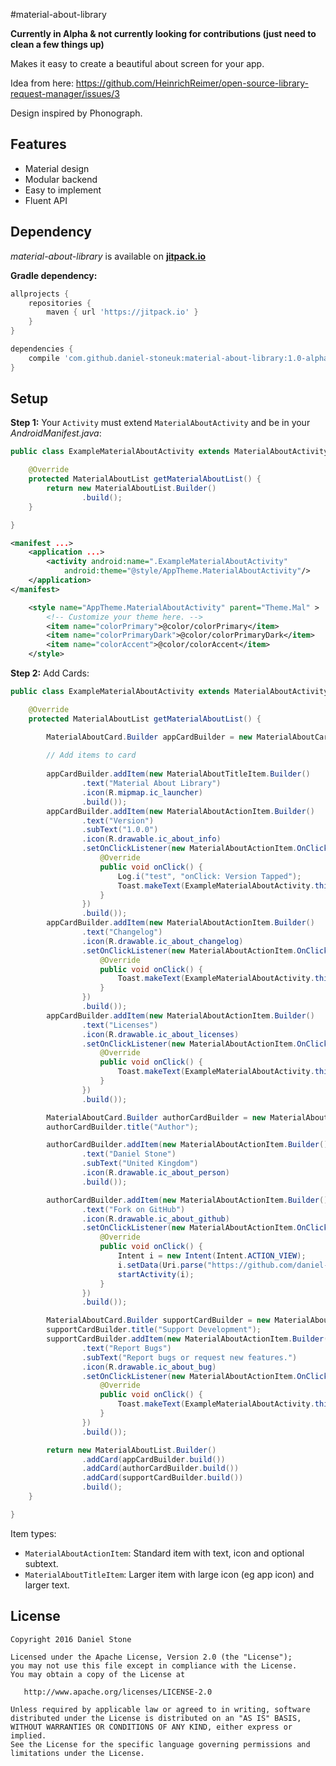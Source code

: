 #material-about-library

**Currently in Alpha & not currently looking for contributions (just need to clean a few things up)**

Makes it easy to create a beautiful about screen for your app.

Idea from here: https://github.com/HeinrichReimer/open-source-library-request-manager/issues/3

Design inspired by Phonograph.


Features
--------

* Material design
* Modular backend
* Easy to implement
* Fluent API

Dependency
----------

*material-about-library* is available on [**jitpack.io**][1]

**Gradle dependency:**
```gradle
allprojects {
    repositories {
        maven { url 'https://jitpack.io' }
    }
}
```
```gradle
dependencies {
    compile 'com.github.daniel-stoneuk:material-about-library:1.0-alpha'
}
```

Setup
-----

**Step 1:** Your `Activity` must extend `MaterialAboutActivity` and be in your *AndroidManifest.java*:
```java
public class ExampleMaterialAboutActivity extends MaterialAboutActivity {

    @Override
    protected MaterialAboutList getMaterialAboutList() {
        return new MaterialAboutList.Builder()
                .build();
    }

}
```

```xml
<manifest ...>
    <application ...>
        <activity android:name=".ExampleMaterialAboutActivity"
            android:theme="@style/AppTheme.MaterialAboutActivity"/>
    </application>
</manifest>
```

```xml
    <style name="AppTheme.MaterialAboutActivity" parent="Theme.Mal" >
        <!-- Customize your theme here. -->
        <item name="colorPrimary">@color/colorPrimary</item>
        <item name="colorPrimaryDark">@color/colorPrimaryDark</item>
        <item name="colorAccent">@color/colorAccent</item>
    </style>
```

**Step 2:** Add Cards:
```java
public class ExampleMaterialAboutActivity extends MaterialAboutActivity {

    @Override
    protected MaterialAboutList getMaterialAboutList() {

        MaterialAboutCard.Builder appCardBuilder = new MaterialAboutCard.Builder();
        
        // Add items to card
        
        appCardBuilder.addItem(new MaterialAboutTitleItem.Builder()
                .text("Material About Library")
                .icon(R.mipmap.ic_launcher)
                .build());
        appCardBuilder.addItem(new MaterialAboutActionItem.Builder()
                .text("Version")
                .subText("1.0.0")
                .icon(R.drawable.ic_about_info)
                .setOnClickListener(new MaterialAboutActionItem.OnClickListener() {
                    @Override
                    public void onClick() {
                        Log.i("test", "onClick: Version Tapped");
                        Toast.makeText(ExampleMaterialAboutActivity.this, "Version Tapped", Toast.LENGTH_SHORT).show();
                    }
                })
                .build());
        appCardBuilder.addItem(new MaterialAboutActionItem.Builder()
                .text("Changelog")
                .icon(R.drawable.ic_about_changelog)
                .setOnClickListener(new MaterialAboutActionItem.OnClickListener() {
                    @Override
                    public void onClick() {
                        Toast.makeText(ExampleMaterialAboutActivity.this, "Changelog Tapped", Toast.LENGTH_SHORT).show();
                    }
                })
                .build());
        appCardBuilder.addItem(new MaterialAboutActionItem.Builder()
                .text("Licenses")
                .icon(R.drawable.ic_about_licenses)
                .setOnClickListener(new MaterialAboutActionItem.OnClickListener() {
                    @Override
                    public void onClick() {
                        Toast.makeText(ExampleMaterialAboutActivity.this, "Licenses Tapped", Toast.LENGTH_SHORT).show();
                    }
                })
                .build());

        MaterialAboutCard.Builder authorCardBuilder = new MaterialAboutCard.Builder();
        authorCardBuilder.title("Author");

        authorCardBuilder.addItem(new MaterialAboutActionItem.Builder()
                .text("Daniel Stone")
                .subText("United Kingdom")
                .icon(R.drawable.ic_about_person)
                .build());

        authorCardBuilder.addItem(new MaterialAboutActionItem.Builder()
                .text("Fork on GitHub")
                .icon(R.drawable.ic_about_github)
                .setOnClickListener(new MaterialAboutActionItem.OnClickListener() {
                    @Override
                    public void onClick() {
                        Intent i = new Intent(Intent.ACTION_VIEW);
                        i.setData(Uri.parse("https://github.com/daniel-stoneuk"));
                        startActivity(i);
                    }
                })
                .build());

        MaterialAboutCard.Builder supportCardBuilder = new MaterialAboutCard.Builder();
        supportCardBuilder.title("Support Development");
        supportCardBuilder.addItem(new MaterialAboutActionItem.Builder()
                .text("Report Bugs")
                .subText("Report bugs or request new features.")
                .icon(R.drawable.ic_about_bug)
                .setOnClickListener(new MaterialAboutActionItem.OnClickListener() {
                    @Override
                    public void onClick() {
                        Toast.makeText(ExampleMaterialAboutActivity.this, "Bug report tapped", Toast.LENGTH_SHORT).show();
                    }
                })
                .build());

        return new MaterialAboutList.Builder()
                .addCard(appCardBuilder.build())
                .addCard(authorCardBuilder.build())
                .addCard(supportCardBuilder.build())
                .build();
    }

}
```
Item types:

- `MaterialAboutActionItem`: Standard item with text, icon and optional subtext.
- `MaterialAboutTitleItem`: Larger item with large icon (eg app icon) and larger text.

License
-------

    Copyright 2016 Daniel Stone

    Licensed under the Apache License, Version 2.0 (the "License");
    you may not use this file except in compliance with the License.
    You may obtain a copy of the License at

       http://www.apache.org/licenses/LICENSE-2.0

    Unless required by applicable law or agreed to in writing, software
    distributed under the License is distributed on an "AS IS" BASIS,
    WITHOUT WARRANTIES OR CONDITIONS OF ANY KIND, either express or implied.
    See the License for the specific language governing permissions and
    limitations under the License.

[1]: https://jitpack.io
